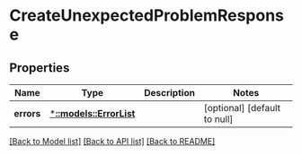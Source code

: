# CreateUnexpectedProblemResponse

## Properties
Name | Type | Description | Notes
------------ | ------------- | ------------- | -------------
**errors** | [***::models::ErrorList**](ErrorList.md) |  | [optional] [default to null]

[[Back to Model list]](../README.md#documentation-for-models) [[Back to API list]](../README.md#documentation-for-api-endpoints) [[Back to README]](../README.md)


